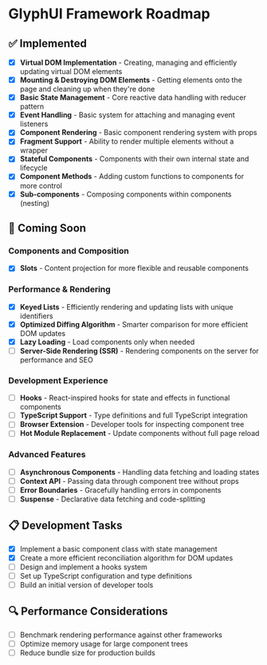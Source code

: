 # GlyphUI Framework Roadmap

## ✅ Implemented

-   [x] **Virtual DOM Implementation** - Creating, managing and efficiently updating virtual DOM elements
-   [x] **Mounting & Destroying DOM Elements** - Getting elements onto the page and cleaning up when they're done
-   [x] **Basic State Management** - Core reactive data handling with reducer pattern
-   [x] **Event Handling** - Basic system for attaching and managing event listeners
-   [x] **Component Rendering** - Basic component rendering system with props
-   [x] **Fragment Support** - Ability to render multiple elements without a wrapper
-   [x] **Stateful Components** - Components with their own internal state and lifecycle
-   [x] **Component Methods** - Adding custom functions to components for more control
-   [x] **Sub-components** - Composing components within components (nesting)

## 🚧 Coming Soon

### Components and Composition

-   [x] **Slots** - Content projection for more flexible and reusable components

### Performance & Rendering

-   [x] **Keyed Lists** - Efficiently rendering and updating lists with unique identifiers
-   [x] **Optimized Diffing Algorithm** - Smarter comparison for more efficient DOM updates
-   [x] **Lazy Loading** - Load components only when needed
-   [ ] **Server-Side Rendering (SSR)** - Rendering components on the server for performance and SEO

### Development Experience

-   [ ] **Hooks** - React-inspired hooks for state and effects in functional components
-   [ ] **TypeScript Support** - Type definitions and full TypeScript integration
-   [ ] **Browser Extension** - Developer tools for inspecting component tree
-   [ ] **Hot Module Replacement** - Update components without full page reload

### Advanced Features

-   [ ] **Asynchronous Components** - Handling data fetching and loading states
-   [ ] **Context API** - Passing data through component tree without props
-   [ ] **Error Boundaries** - Gracefully handling errors in components
-   [ ] **Suspense** - Declarative data fetching and code-splitting

## 📋 Development Tasks

-   [x] Implement a basic component class with state management
-   [x] Create a more efficient reconciliation algorithm for DOM updates
-   [ ] Design and implement a hooks system
-   [ ] Set up TypeScript configuration and type definitions
-   [ ] Build an initial version of developer tools

## 🔍 Performance Considerations

-   [ ] Benchmark rendering performance against other frameworks
-   [ ] Optimize memory usage for large component trees
-   [ ] Reduce bundle size for production builds
